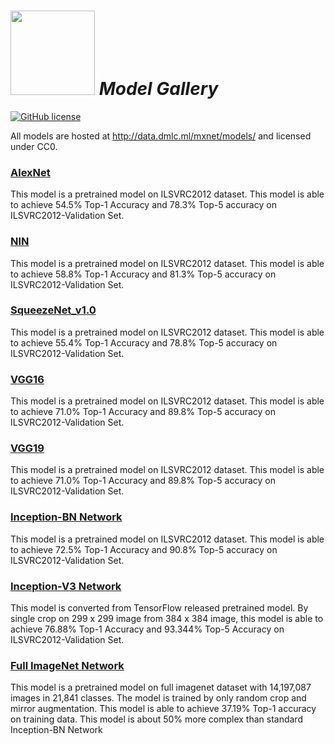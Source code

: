 <img src=https://raw.githubusercontent.com/dmlc/dmlc.github.io/master/img/logo-m/mxnet2.png width=135/> *Model Gallery*
=====

[![GitHub license](https://img.shields.io/badge/licence-cc0-blue.svg)](./LICENSE)

All models are hosted at http://data.dmlc.ml/mxnet/models/ and licensed under CC0.

### [AlexNet](imagenet-1k-caffenet.md)

This model is a pretrained model on ILSVRC2012 dataset. This model is able to achieve 54.5% Top-1 Accuracy and 78.3% Top-5 accuracy on ILSVRC2012-Validation Set.

### [NIN](imagenet-1k-nin.md)

This model is a pretrained model on ILSVRC2012 dataset. This model is able to achieve 58.8% Top-1 Accuracy and 81.3% Top-5 accuracy on ILSVRC2012-Validation Set.

### [SqueezeNet_v1.0](imagenet-1k-squeezenet.md)

This model is a pretrained model on ILSVRC2012 dataset. This model is able to achieve 55.4% Top-1 Accuracy and 78.8% Top-5 accuracy on ILSVRC2012-Validation Set.

### [VGG16](imagenet-1k-vgg.md)

This model is a pretrained model on ILSVRC2012 dataset. This model is able to achieve 71.0% Top-1 Accuracy and 89.8% Top-5 accuracy on ILSVRC2012-Validation Set.

### [VGG19](imagenet-1k-vgg.md)

This model is a pretrained model on ILSVRC2012 dataset. This model is able to achieve 71.0% Top-1 Accuracy and 89.8% Top-5 accuracy on ILSVRC2012-Validation Set.

### [Inception-BN Network](imagenet-1k-inception-bn.md)

This model is a pretrained model on ILSVRC2012 dataset. This model is able to achieve 72.5% Top-1 Accuracy and 90.8% Top-5 accuracy on ILSVRC2012-Validation Set.

### [Inception-V3 Network](imagenet-1k-inception-v3.md)

This model is converted from TensorFlow released pretrained model. By single crop on 299 x 299 image from 384 x 384 image, this model is able to achieve 76.88% Top-1 Accuracy and 93.344% Top-5 Accuracy on ILSVRC2012-Validation Set.

### [Full ImageNet Network](imagenet-21k-inception.md)

This model is a pretrained model on full imagenet dataset with 14,197,087 images in 21,841 classes. The model is trained by only random crop and mirror augmentation. This model is able to achieve 37.19% Top-1 accuracy on training data. This model is about 50% more complex than standard Inception-BN Network
